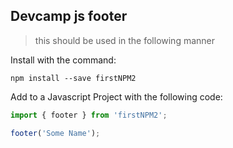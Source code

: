 ## Devcamp js footer 

>this should be used in the following manner

Install with the command:
```
npm install --save firstNPM2
```
Add to a Javascript Project with the following code:

```javascript
import { footer } from 'firstNPM2';

footer('Some Name');
```